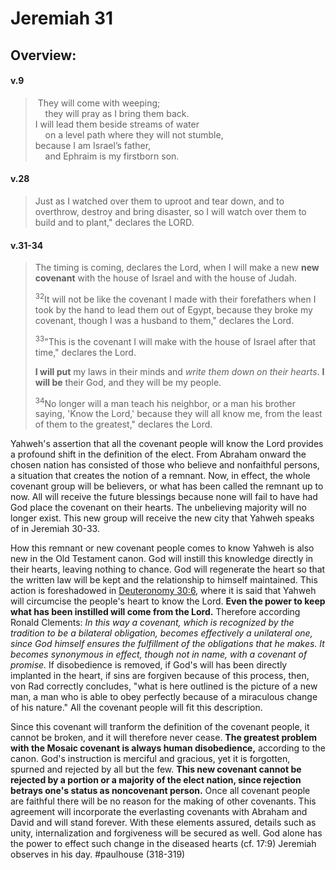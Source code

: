 # Jeremiah 31

## Overview:


#### v.9
> They will come with weeping;  
    they will pray as I bring them back.  
I will lead them beside streams of water  
    on a level path where they will not stumble,  
because I am Israel’s father,  
    and Ephraim is my firstborn son.

#### v.28
>Just as I watched over them to uproot and tear down, and to overthrow, destroy and bring disaster, so I will watch over them to build and to plant," declares the LORD.

#### v.31-34
>The timing is coming, declares the Lord, when I will make a new **new covenant** with the house of Israel and with the house of Judah.
>
><sup>32</sup>It will not be like the covenant I made with their forefathers when I took by the hand to lead them out of Egypt, because they broke my covenant, though I was a husband to them," declares the Lord.
>
><sup>33</sup>"This is the covenant I will make with the house of Israel after that time," declares the Lord.
>
>**I will put** my laws in their minds and *write them down on their hearts*.
>**I will be** their God, and they will be my people.
>
><sup>34</sup>No longer will a man teach his neighbor, or a man his brother saying, 'Know the Lord,' because they will all know me, from the least of them to the greatest," declares the Lord.

Yahweh's assertion that all the covenant people will know the Lord provides a profound shift in the definition of the elect. From Abraham onward the chosen nation has consisted of those who believe and nonfaithful persons, a situation that creates the notion of a remnant. Now, in effect, the whole covenant group will be believers, or what has been called the remnant up to now. All will receive the future blessings because none will fail to have had God place the covenant on their hearts. The unbelieving majority will no longer exist. This new group will receive the new city that Yahweh speaks of in Jeremiah 30-33.

How this remnant or new covenant people comes to know Yahweh is also new in the Old Testament canon. God will instill this knowledge directly in their hearts, leaving nothing to chance. God will regenerate the heart so that the written law will be kept and the relationship to himself maintained. This action is foreshadowed in [Deuteronomy 30:6](Deut30#v.6), where it is said that Yahweh will circumcise the people's heart to know the Lord. **Even the power to keep what has been instilled will come from the Lord.** Therefore according Ronald Clements:
	*In this way a covenant, which is recognized by the tradition to be a bilateral obligation, becomes effectively a unilateral one, since God himself ensures the fulfillment of the obligations that he makes. It becomes synonymous in effect, though not in name, with a covenant of promise.*
If disobedience is removed, if God's will has been directly implanted in the heart, if sins are forgiven because of this process, then, von Rad correctly concludes, "what is here outlined is the picture of a new man, a man who is able to obey perfectly because of a miraculous change of his nature." All the covenant people will fit this description.

Since this covenant will tranform the definition of the covenant people, it cannot be broken, and it will therefore never cease. **The greatest problem with the Mosaic covenant is always human disobedience,** according to the canon. God's instruction is merciful and gracious, yet it is forgotten, spurned and rejected by all but the few. **This new covenant cannot be rejected by a portion or a majority of the elect nation, since rejection betrays one's status as noncovenant person.** Once all covenant people are faithful there will be no reason for the making of other covenants. This agreement will incorporate the everlasting covenants with Abraham and David and will stand forever. With these elements assured, details such as unity, internalization and forgiveness will be secured as well. God alone has the power to effect such change in the diseased hearts (cf. 17:9) Jeremiah observes in his day.
#paulhouse (318-319)
